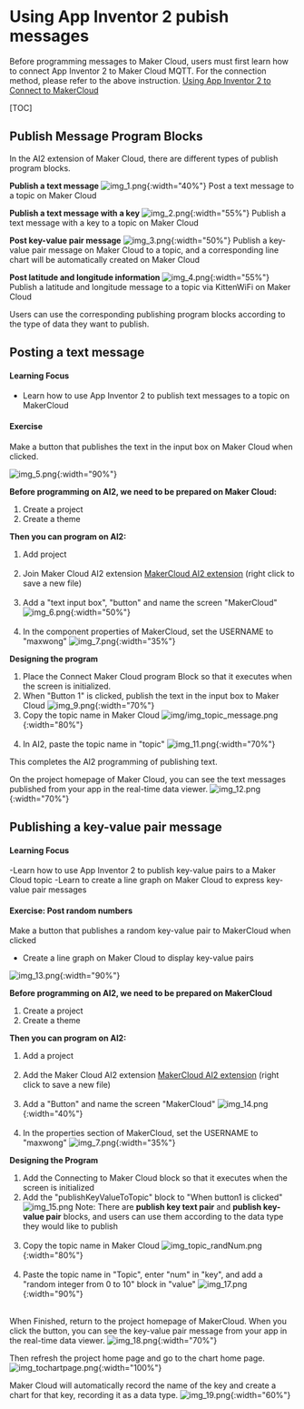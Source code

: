 # Using App Inventor 2 pubish messages
Before programming messages to Maker Cloud, users must first learn how to connect App Inventor 2 to Maker Cloud MQTT. For the connection method, please refer to the above instruction.
[Using App Inventor 2 to Connect to MakerCloud](../../ch4_connect/ai2/connect_ai2.md)

[TOC]

## Publish Message Program Blocks
In the AI2 extension of Maker Cloud, there are different types of publish program blocks.

**Publish a text message**
![img_1.png](img/img_1.png){:width="40%"}
Post a text message to a topic on Maker Cloud

**Publish a text message with a key**
![img_2.png](img/img_2.png){:width="55%"}
Publish a text message with a key to a topic on Maker Cloud

**Post key-value pair message**
![img_3.png](img/img_3.png){:width="50%"}
Publish a key-value pair message on Maker Cloud to a topic, and a corresponding line chart will be automatically created on Maker Cloud

**Post latitude and longitude information**
![img_4.png](img/img_4.png){:width="55%"}
Publish a latitude and longitude message to a topic via KittenWiFi on Maker Cloud

Users can use the corresponding publishing program blocks according to the type of data they want to publish.

## Posting a text message
#### Learning Focus
- Learn how to use App Inventor 2 to publish text messages to a topic on MakerCloud

#### Exercise
Make a button that publishes the text in the input box on Maker Cloud when clicked.

![img_5.png](img/img_5.png){:width="90%"}

**Before programming on AI2, we need to be prepared on Maker Cloud:**

1. Create a project
2. Create a theme

**Then you can program on AI2:**

1. Add project
   </br></br>
2. Join Maker Cloud AI2 extension
   [MakerCloud AI2 extension](../../ch4_connect/ai2/extension/scale.MakerCloud.aix) (right click to save a new file)
   </br></br>
3. Add a "text input box", "button" and name the screen "MakerCloud"
   ![img_6.png](img/img_6.png){:width="50%"}
   </br></br>
4. In the component properties of MakerCloud, set the USERNAME to "maxwong"
   ![img_7.png](img/img_7.png){:width="35%"}

**Designing the program**
1. Place the Connect Maker Cloud program Block so that it executes when the screen is initialized.
2. When "Button 1" is clicked, publish the text in the input box to Maker Cloud
   ![img_9.png](img/img_9.png){:width="70%"}
3. Copy the topic name in Maker Cloud
   ![img/img_topic_message.png](img/img_topic_message.png){:width="80%"}
   </br></br>
4. In AI2, paste the topic name in "topic"
   ![img_11.png](img/img_11.png){:width="70%"}

This completes the AI2 programming of publishing text.

On the project homepage of Maker Cloud, you can see the text messages published from your app in the real-time data viewer.
![img_12.png](img/img_12.png){:width="70%"}

## Publishing a key-value pair message
#### Learning Focus
-Learn how to use App Inventor 2 to publish key-value pairs to a Maker Cloud topic
-Learn to create a line graph on Maker Cloud to express key-value pair messages

#### Exercise: Post random numbers
Make a button that publishes a random key-value pair to MakerCloud when clicked
- Create a line graph on Maker Cloud to display key-value pairs

![img_13.png](img/img_13.png){:width="90%"}

**Before programming on AI2, we need to be prepared on MakerCloud**

1. Create a project
2. Create a theme

**Then you can program on AI2:**

1. Add a project
   </br></br>
2. Add the Maker Cloud AI2 extension
   [MakerCloud AI2 extension](../../ch4_connect/ai2/extension/scale.MakerCloud.aix) (right click to save a new file)
   </br></br>
3. Add a "Button" and name the screen "MakerCloud"
   ![img_14.png](img/img_14.png){:width="40%"}
   </br></br>
4. In the properties section of MakerCloud, set the USERNAME to "maxwong"
   ![img_7.png](img/img_7.png){:width="35%"}
   
**Designing the Program**

1. Add the Connecting to Maker Cloud block so that it executes when the screen is initialized
2. Add the "publishKeyValueToTopic" block to "When button1 is clicked"
   ![img_15.png](img/img_15.png)
   Note: There are **publish key text pair** and **publish key-value pair** blocks, and users can use them according to the data type they would like to publish
   </br></br>
3. Copy the topic name in Maker Cloud
   ![img_topic_randNum.png](img/img_topic_randNum.png){:width="80%"}
   </br></br>
4. Paste the topic name in "Topic", enter "num" in "key", and add a "random integer from 0 to 10" block in "value"
   ![img_17.png](img/img_17.png){:width="90%"}
   </br></br>

When Finished, return to the project homepage of MakerCloud.
When you click the button, you can see the key-value pair message from your app in the real-time data viewer.
![img_18.png](img/img_18.png){:width="70%"}

Then refresh the project home page and go to the chart home page.
![img_tochartpage.png](img/img_tochartpage.png){:width="100%"}

Maker Cloud will automatically record the name of the key and create a chart for that key, recording it as a data type.
![img_19.png](img/img_19.png){:width="60%"}